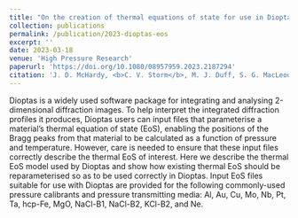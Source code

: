 ```yaml
---
title: "On the creation of thermal equations of state for use in Dioptas"
collection: publications
permalink: /publication/2023-dioptas-eos
excerpt: ''
date: 2023-03-18
venue: 'High Pressure Research'
paperurl: 'https://doi.org/10.1080/08957959.2023.2187294'
citation: 'J. D. McHardy, <b>C. V. Storm</b>, M. J. Duff, S. G. MacLeod, M. I. McMahon. <i>On the creation of thermal equations of state for use in Dioptas</i>, High Pressure Research (2023). '
---
```


Dioptas is a widely used software package for integrating and analysing 2-dimensional diffraction images. To help interpret the integrated diffraction profiles it produces, Dioptas users can input files that parameterise a material’s thermal equation of state (EoS), enabling the positions of the Bragg peaks from that material to be calculated as a function of pressure and temperature. However, care is needed to ensure that these input files correctly describe the thermal EoS of interest. Here we describe the thermal EoS model used by Dioptas and show how existing thermal EoS should be reparameterised so as to be used correctly in Dioptas. Input EoS files suitable for use with Dioptas are provided for the following commonly-used pressure calibrants and pressure transmitting media: Al, Au, Cu, Mo, Nb, Pt, Ta, hcp-Fe, MgO, NaCl-B1, NaCl-B2, KCl-B2, and Ne.